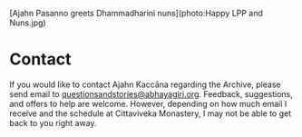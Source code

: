 [Ajahn Pasanno greets Dhammadharini nuns](photo:Happy LPP and Nuns.jpg)
# Contact
If you would like to contact Ajahn Kaccāna regarding the Archive, please send email to [questionsandstories@abhayagiri.org](mailto:questionsandstories@abhayagiri.org). Feedback, suggestions, and offers to help are welcome. However, depending on how much email I receive and the schedule at Cittaviveka Monastery, I may not be able to get back to you right away.
